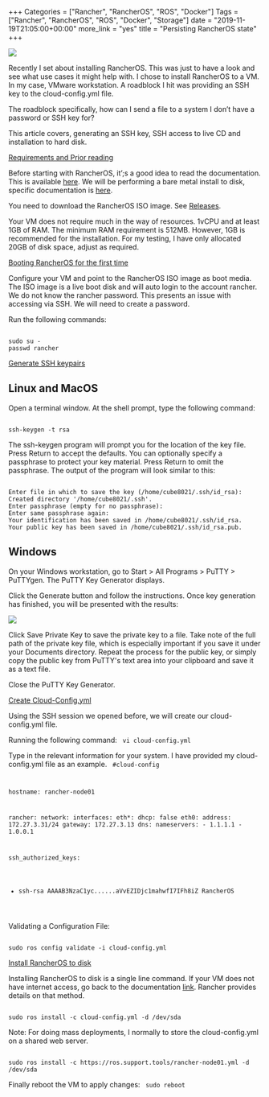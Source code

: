 +++
Categories = ["Rancher", "RancherOS", "ROS", "Docker"]
Tags = ["Rancher", "RancherOS", "ROS", "Docker", "Storage"]
date = "2019-11-19T21:05:00+00:00"
more_link = "yes"
title = "Persisting RancherOS state"
+++

![](/images/rancher/RancherOS-1088X725-678x381.png)

Recently I set about installing RancherOS. This was just to have a look and see what use cases it might help with. I chose to install RancherOS to a VM. In my case, VMware workstation. A roadblock I hit was providing an SSH key to the cloud-config.yml file.

The roadblock specifically, how can I send a file to a system I don’t have a password or SSH key for?

This article covers, generating an SSH key, SSH access to live CD and installation to hard disk.

<!--more-->
[Requirements and Prior reading](#requirements)

Before starting with RancherOS, it’;s a good idea to read the documentation. This is available [here](https://rancher.com/docs/os/v1.x/en/installation/running-rancheros/workstation/boot-from-iso/). We will be performing a bare metal install to disk, specific documentation is [here](https://rancher.com/docs/os/v1.x/en/installation/running-rancheros/server/install-to-disk/).

You need to download the RancherOS ISO image. See [Releases](https://github.com/rancher/os/releases/).

Your VM does not require much in the way of resources. 1vCPU and at least 1GB of RAM. The minimum RAM requirement is 512MB. However, 1GB is recommended for the installation. For my testing, I have only allocated 20GB of disk space, adjust as required.

[Booting RancherOS for the first time](#booting-rancheros)

Configure your VM and point to the RancherOS ISO image as boot media. The ISO image is a live boot disk and will auto login to the account rancher. We do not know the rancher password. This presents an issue with accessing via SSH. We will need to create a password.

Run the following commands:

<code>
sudo su -
passwd rancher
</code>

[Generate SSH keypairs](#keypairs)

## Linux and MacOS

Open a terminal window. At the shell prompt, type the following command:

<code>
ssh-keygen -t rsa
</code>

The ssh-keygen program will prompt you for the location of the key file. Press Return to accept the defaults. You can optionally specify a passphrase to protect your key material. Press Return to omit the passphrase. The output of the program will look similar to this:

<code>
Enter file in which to save the key (/home/cube8021/.ssh/id_rsa):
Created directory '/home/cube8021/.ssh'.
Enter passphrase (empty for no passphrase):
Enter same passphrase again:
Your identification has been saved in /home/cube8021/.ssh/id_rsa.
Your public key has been saved in /home/cube8021/.ssh/id_rsa.pub.
</code>

## Windows

On your Windows workstation, go to Start > All Programs > PuTTY > PuTTYgen. The PuTTY Key Generator displays.

Click the Generate button and follow the instructions. Once key generation has finished, you will be presented with the results:

![](/images/putty/puttygen-01.png)

Click Save Private Key to save the private key to a file. Take note of the full path of the private key file, which is especially important if you save it under your Documents directory. Repeat the process for the public key, or simply copy the public key from PuTTY's text area into your clipboard and save it as a text file.

Close the PuTTY Key Generator.

[Create Cloud-Config.yml](#cloud-config)

Using the SSH session we opened before, we will create our cloud-config.yml file.

Running the following command:
<code>
vi cloud-config.yml
</code>

Type in the relevant information for your system. I have provided my cloud-config.yml file as an example.
<code>
#cloud-config

hostname: rancher-node01

rancher:
  network:
    interfaces:
      eth*:
       dhcp: false
      eth0:
       address: 172.27.3.31/24
       gateway: 172.27.3.13
    dns:
     nameservers:
      - 1.1.1.1
      - 1.0.0.1

ssh_authorized_keys:
  - ssh-rsa AAAAB3NzaC1yc......aVvEZIDjc1mahwfI7IFh8iZ RancherOS
</code>

Validating a Configuration File:

<code>
sudo ros config validate -i cloud-config.yml
</code>

[Install RancherOS to disk](#install-rancheros)

Installing RancherOS to disk is a single line command. If your VM does not have internet access, go back to the documentation [link](https://rancher.com/docs/os/v1.x/en/installation/running-rancheros/server/install-to-disk/). Rancher provides details on that method.

<code>
sudo ros install -c cloud-config.yml -d /dev/sda
</code>

Note: For doing mass deployments, I normally to store the cloud-config.yml on a shared web server.

<code>
sudo ros install -c https://ros.support.tools/rancher-node01.yml -d /dev/sda
</code>

Finally reboot the VM to apply changes:
<code>
sudo reboot
</code>
